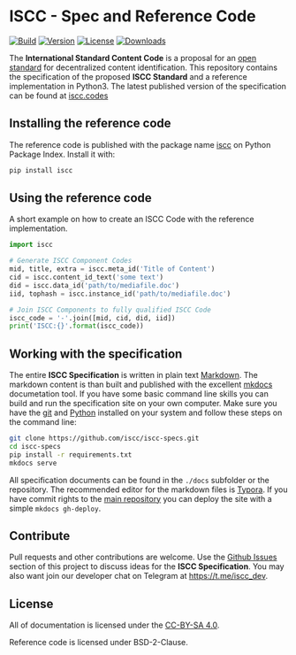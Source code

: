 # ISCC - Spec and Reference Code

[![Build](https://travis-ci.org/iscc/iscc-specs.svg?branch=master)](https://travis-ci.org/iscc/iscc-specs)
[![Version](https://img.shields.io/pypi/v/iscc.svg)](https://pypi.python.org/pypi/iscc/)
[![License](https://img.shields.io/pypi/l/iscc.svg)](https://pypi.python.org/pypi/iscc/)
[![Downloads](https://pepy.tech/badge/iscc)](https://pepi.tech/project/iscc)

The **International Standard Content Code** is a proposal for an [open standard](https://en.wikipedia.org/wiki/Open_standard) for decentralized content identification. This repository contains the specification of the proposed **ISCC Standard** and a reference implementation in Python3. The latest published version of the specification can be found at [iscc.codes](http://iscc.codes>)

## Installing the reference code

The reference code is published with the package name [iscc](https://pypi.python.org/pypi/iscc) on Python Package Index. Install it with:

``` bash
pip install iscc
```

## Using the reference code

A short example on how to create an ISCC Code with the reference implementation.

``` python
import iscc

# Generate ISCC Component Codes
mid, title, extra = iscc.meta_id('Title of Content')
cid = iscc.content_id_text('some text')
did = iscc.data_id('path/to/mediafile.doc')
iid, tophash = iscc.instance_id('path/to/mediafile.doc')

# Join ISCC Components to fully qualified ISCC Code
iscc_code = '-'.join([mid, cid, did, iid])
print('ISCC:{}'.format(iscc_code))
```

## Working with the specification

The entire **ISCC Specification** is written in plain text [Markdown](https://en.wikipedia.org/wiki/Markdown). The markdown content is than built and published with the excellent [mkdocs](http://www.mkdocs.org/) documetation tool. If you have some basic command line skills you can build and run the specification site on your own computer. Make sure you have the [git](https://git-scm.com/) and [Python](https://www.python.org/) installed on your system and follow these steps on the command line:

``` bash
git clone https://github.com/iscc/iscc-specs.git
cd iscc-specs
pip install -r requirements.txt
mkdocs serve
```

All specification documents can be found in the `./docs` subfolder or the repository. The recommended editor for the markdown files is [Typora](https://typora.io/). If you have commit rights to the [main repository](https://github.com/iscc/iscc-specs) you can deploy the site with a simple `mkdocs gh-deploy`.

## Contribute

Pull requests and other contributions are welcome. Use the [Github Issues](https://github.com/iscc/iscc-specs/issues) section of this project to discuss ideas for the **ISCC Specification**. You may also want  join our developer chat on Telegram at <https://t.me/iscc_dev>.

## License

All of documentation is licensed under the [CC-BY-SA 4.0](https://creativecommons.org/licenses/by-sa/4.0/).

Reference code is licensed under BSD-2-Clause.
